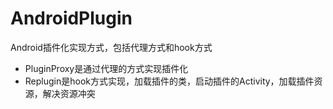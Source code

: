 # AndroidPlugin
Android插件化实现方式，包括代理方式和hook方式
* PluginProxy是通过代理的方式实现插件化
* Replugin是hook方式实现，加载插件的类，启动插件的Activity，加载插件资源，解决资源冲突

